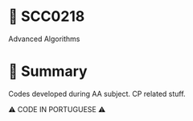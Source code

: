 # 🧠 SCC0218
Advanced Algorithms

# 📖 Summary

Codes developed during AA subject. CP related stuff.

 :warning: CODE IN PORTUGUESE :warning:
